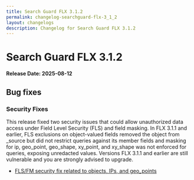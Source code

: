 ```yaml
---
title: Search Guard FLX 3.1.2
permalink: changelog-searchguard-flx-3_1_2
layout: changelogs
description: Changelog for Search Guard FLX 3.1.2
---
```

<!--- Copyright 2024 floragunn GmbH -->

# Search Guard FLX 3.1.2

**Release Date: 2025-08-12**

## Bug fixes

### Security Fixes

This release fixed two security issues that could allow unauthorized data access under Field Level Security (FLS) and field masking. In FLX 3.1.1 and earlier, FLS exclusions on object-valued fields removed the object from _source but did not restrict queries against its member fields and masking for ip, geo_point, geo_shape, xy_point, and xy_shape was not enforced for queries, exposing unredacted values. Versions FLX 3.1.1 and earlier are still vulnerable and you are strongly advised to upgrade.

* [FLS/FM security fix related to objects, IPs, and geo_points](https://git.floragunn.com/search-guard/search-guard-suite-enterprise/-/merge_requests/1250)
